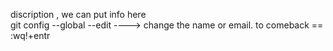 discription , we can put info here  
git config --global --edit ----> change the name or email. to comeback ==  :wq!+entr
